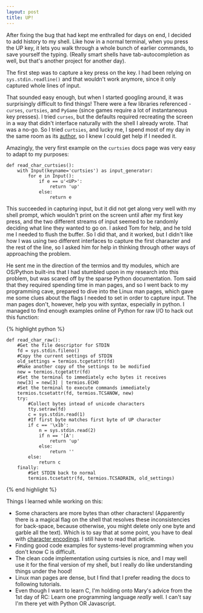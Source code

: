 ```yaml
---
layout: post
title: UP!
---
```


After fixing the bug that had kept me enthralled for days on end, I decided to add history to my shell. Like how in a normal terminal, when you press the UP key, it lets you walk through a whole bunch of earlier commands, to save yourself the typing. (Really smart shells have tab-autocompletion as well, but that's another project for another day).

The first step was to capture a key press on the <UP> key. I had been relying on `sys.stdin.readline()` and that wouldn't work anymore, since it only captured whole lines of input.

That sounded easy enough, but when I started googling around, it was surprisingly difficult to find things! There were a few libraries referenced - `curses`, `curtsies`, and `PyGame` (since games require a lot of instantaneous key presses). I tried `curses`, but the defaults required recreating the screen in a way that didn't interface naturally with the shell I already wrote. That was a no-go. So I tried `curtsies`, and lucky me, I spend most of my day in the same room as its [author](https://github.com/thomasballinger/curtsies), so I knew I could get help if I needed it.

Amazingly, the very first example on the `curtsies` docs page was very easy to adapt to my purposes:

	def read_char_curtsies():
	    with Input(keyname='curtsies') as input_generator:
	        for e in Input():
	            if e == u'<UP>':
	                return 'up'
	            else:
	                return e

This succeeded in capturing input, but it did not get along very well with my shell prompt, which wouldn't print on the screen until after my first key press, and the two different streams of input seemed to be randomly deciding what line they wanted to go on. I asked Tom for help, and he told me I needed to flush the buffer. So I did that, and it worked, but I didn't like how I was using two different interfaces to capture the first character and the rest of the line, so I asked him for help in thinking through other ways of approaching the problem.

He sent me in the direction of the termios and tty modules, which are OS/Python built-ins that I had stumbled upon in my research into this problem, but was scared off by the sparse Python documentation. Tom said that they required spending time in man pages, and so I went back to my programming cave, prepared to dive into the Linux man pages, which gave me some clues about the flags I needed to set in order to capture input. The man pages don't, however, help you with syntax, especially in python. I managed to find enough examples online of Python for raw I/O to hack out this function: 

{% highlight python %}

	def read_char_raw():
		#Get the file descriptor for STDIN
	    fd = sys.stdin.fileno() 
	    #Copy the current settings of STDIN				
	    old_settings = termios.tcgetattr(fd)
	    #Make another copy of the settings to be modified 	
	    new = termios.tcgetattr(fd) 
	    #Set the terminal to immediately echo bytes it receives			
	    new[3] = new[3] | termios.ECHO 		
	    #Set the terminal to execute commands immediately	
	    termios.tcsetattr(fd, termios.TCSANOW, new)	
	    try:		
	    	#Collect bytes intead of unicode characters								
	        tty.setraw(fd)						
	        c = sys.stdin.read(1)				
	        #If first byte matches first byte of UP character
	        if c == '\x1b': 					
	            n = sys.stdin.read(2) 			
	            if n == '[A': 						
	                return 'up'					
	            else:
	                return ''
	        else:
	            return c
	    finally:								
	    	#Set STDIN back to normal
	        termios.tcsetattr(fd, termios.TCSADRAIN, old_settings)

{% end highlight %}

Things I learned while working on this:


+  Some characters are more bytes than other characters! (Apparently there is a magical flag on the shell that resolves these inconsistencies for back-space, because otherwise, you might delete only one byte and garble all the text). Which is to say that at some point, you have to deal with [character encodings](http://www.joelonsoftware.com/articles/Unicode.html). I still have to read that article.
+  Finding good code examples for systems-level programming when you don't know C is difficult.
+  The clean code implementation using curtsies is nice, and I may well use it for the final version of my shell, but I really do like understanding things under the hood!
+  Linux man pages are dense, but I find that I prefer reading the docs to following tutorials. 
+  Even though I want to learn C, I'm holding onto Mary's advice from the 1st day of RC: Learn one programming language *really* well. I can't say I'm there yet with Python OR Javascript.


